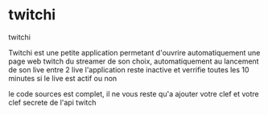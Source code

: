 # twitchi
twitchi

Twitchi est une petite application permetant d'ouvrire automatiquement une page web twitch du streamer de son choix, automatiquement au lancement de son live
entre 2 live l'application reste inactive et verrifie toutes les 10 minutes si le live est actif ou non 

le code sources est complet, il ne vous reste qu'a ajouter votre clef et votre clef secrete de l'api twitch
